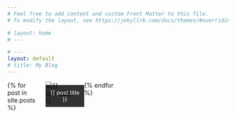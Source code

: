 ```yaml
---
# Feel free to add content and custom Front Matter to this file.
# To modify the layout, see https://jekyllrb.com/docs/themes/#overriding-theme-defaults

# layout: home
# ---

# ---
layout: default
# title: My Blog
---
```


<div class="post-grid">
  {% for post in site.posts %}
    <div class="post">
      <a href="/astrophotos{{ post.url }}">
        <img src="{{ post.photo }}" alt="{{ post.title }}" />
        <h2>{{ post.title }}</h2>        
      </a>
    </div>
  {% endfor %}
</div>

<style>
  .post-grid {
    display: grid;
    grid-template-columns: repeat(6, 1fr);
    gap: 20px;
  }

  .post {
    position: relative;
  }

  .post img {
    max-width: 100%;
    height: auto;
  }

  .post h2 {
    position: absolute;
    bottom: 10;
    left: 0;
    width: 100%;
    background-color: rgba(0, 0, 0, 0.8);
    color: #fff;
    padding: 10px;
    margin: 0;
    text-align: center;
    font-size: 0.8rem;
    font-weight: 400;
    text-decoration: none;
  }

  .post h2:hover {
    background-color: rgba(0, 0, 0, 0.5);
    color: #fff;
  }
</style>